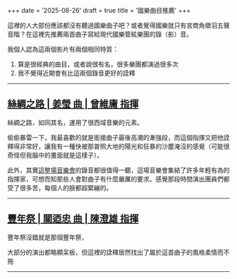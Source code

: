 +++
date = '2025-08-26'
draft = true
title = '國樂曲目推薦'
+++

這裡的人大部份應該都沒有聽過國樂曲子吧？或者覺得國樂就只有宮商角徵羽五聲音階？在這裡先推薦兩首曲子寫給現代國樂管絃樂團的錄（影）音。

我個人認為這兩個影片有兩個相同特質：
1. 算是很經典的曲目，或者說很有名，很多樂團都演過很多次
2. 我不覺得近期會有比這兩個錄音更好的詮釋


---
## [絲綢之路 | 姜瑩 曲 | 曾維庸 指揮](https://youtu.be/TyeNwAGJ3mE)
絲綢之路，如同其名，運用了很西域音樂的元素。

偷偷暴雷一下，我最喜歡的就是銜接曲子最後高潮的漸強段，而這個指揮又把他詮釋得非常好，讓我有一種快被那普照大地的陽光和狂暴的沙塵淹沒的感覺（可能很奇怪但我腦中的畫面就是這樣子）。

此外，其實[這整場音樂會](https://youtube.com/playlist?list=PLza6C5GQu3s3E87BkvyDzPO28y7TsVKJI)的錄音都很值得一聽，這場音樂會集結了許多年輕有為的指揮家，可想而知那些人會對曲子有什麼嚴厲的要求。感覺那段時間演出團員們都受了很多苦，每個人的臉都超緊繃的。

---
## [豐年祭 | 關迺忠 曲 | 陳澄雄 指揮](https://youtu.be/ESJAgxnw_KI)
豐年祭沒錯就是那個豐年祭，

大部分的演出都略顯呆板，但這裡的詮釋居然找出了屬於這首曲子的風格柔情而不拖

---

